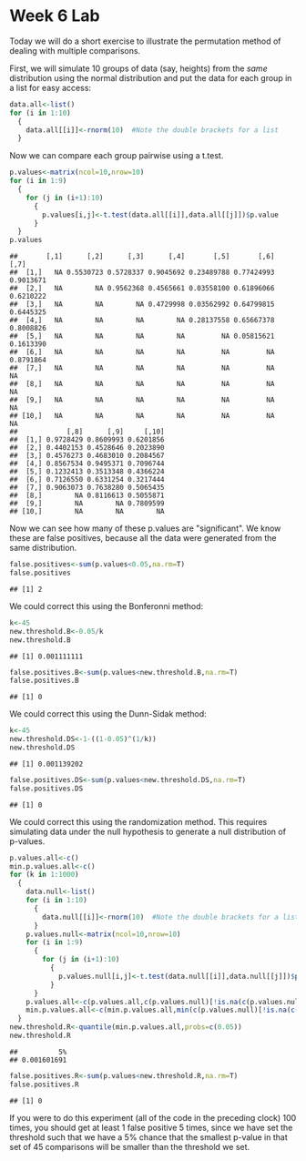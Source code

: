 Week 6 Lab
=============
  
Today we will do a short exercise to illustrate the permutation method of dealing with multiple comparisons.

First, we will simulate 10 groups of data (say, heights) from the *same* distribution using the normal distribution and put the data for each group in a list for easy access:


```r
data.all<-list()
for (i in 1:10)
  {
    data.all[[i]]<-rnorm(10)  #Note the double brackets for a list
  }
```

Now we can compare each group pairwise using a t.test.


```r
p.values<-matrix(ncol=10,nrow=10)
for (i in 1:9)
  {
    for (j in (i+1):10)
      {
        p.values[i,j]<-t.test(data.all[[i]],data.all[[j]])$p.value 
      }
  }
p.values
```

```
##       [,1]      [,2]      [,3]      [,4]       [,5]       [,6]      [,7]
##  [1,]   NA 0.5530723 0.5728337 0.9045692 0.23489788 0.77424993 0.9013671
##  [2,]   NA        NA 0.9562368 0.4565661 0.03558100 0.61896066 0.6210222
##  [3,]   NA        NA        NA 0.4729998 0.03562992 0.64799815 0.6445325
##  [4,]   NA        NA        NA        NA 0.28137558 0.65667378 0.8008826
##  [5,]   NA        NA        NA        NA         NA 0.05815621 0.1613390
##  [6,]   NA        NA        NA        NA         NA         NA 0.8791864
##  [7,]   NA        NA        NA        NA         NA         NA        NA
##  [8,]   NA        NA        NA        NA         NA         NA        NA
##  [9,]   NA        NA        NA        NA         NA         NA        NA
## [10,]   NA        NA        NA        NA         NA         NA        NA
##            [,8]      [,9]     [,10]
##  [1,] 0.9728429 0.8609993 0.6201856
##  [2,] 0.4402153 0.4528646 0.2023890
##  [3,] 0.4576273 0.4683010 0.2084567
##  [4,] 0.8567534 0.9495371 0.7096744
##  [5,] 0.1232413 0.3513348 0.4366224
##  [6,] 0.7126550 0.6331254 0.3217444
##  [7,] 0.9063073 0.7638280 0.5065435
##  [8,]        NA 0.8116613 0.5055871
##  [9,]        NA        NA 0.7809599
## [10,]        NA        NA        NA
```

Now we can see how many of these p.values are "significant". We know these are false positives, because all the data were generated from the same distribution.


```r
false.positives<-sum(p.values<0.05,na.rm=T)
false.positives
```

```
## [1] 2
```

We could correct this using the Bonferonni method:


```r
k<-45
new.threshold.B<-0.05/k
new.threshold.B
```

```
## [1] 0.001111111
```

```r
false.positives.B<-sum(p.values<new.threshold.B,na.rm=T)
false.positives.B
```

```
## [1] 0
```

We could correct this using the Dunn-Sidak method:


```r
k<-45
new.threshold.DS<-1-((1-0.05)^(1/k))
new.threshold.DS
```

```
## [1] 0.001139202
```

```r
false.positives.DS<-sum(p.values<new.threshold.DS,na.rm=T)
false.positives.DS
```

```
## [1] 0
```

We could correct this using the randomization method. This requires simulating data under the null hypothesis to generate a null distribution of p-values.



```r
p.values.all<-c()
min.p.values.all<-c()
for (k in 1:1000)
  {
    data.null<-list()
    for (i in 1:10)
      {
        data.null[[i]]<-rnorm(10)  #Note the double brackets for a list
      }
    p.values.null<-matrix(ncol=10,nrow=10)
    for (i in 1:9)
      {
        for (j in (i+1):10)
          {
            p.values.null[i,j]<-t.test(data.null[[i]],data.null[[j]])$p.value 
          }
      }
    p.values.all<-c(p.values.all,c(p.values.null)[!is.na(c(p.values.null))])
    min.p.values.all<-c(min.p.values.all,min(c(p.values.null)[!is.na(c(p.values.null))]))
  }
new.threshold.R<-quantile(min.p.values.all,probs=c(0.05))
new.threshold.R
```

```
##          5% 
## 0.001601691
```

```r
false.positives.R<-sum(p.values<new.threshold.R,na.rm=T)
false.positives.R
```

```
## [1] 0
```

If you were to do this experiment (all of the code in the preceding clock) 100 times, you should get at least 1 false positive 5 times, since we have set the threshold such that we have a 5% chance that the smallest p-value in that set of 45 comparisons will be smaller than the threshold we set.
